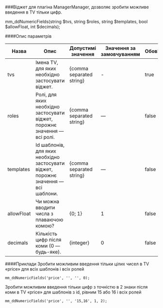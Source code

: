 ###Віджет для плагіна ManagerManager, дозволяє зробити можливе введення в TV тільки цифр.

mm_ddNumericFields(string $tvs, string $roles, string $templates, bool $allowFloat, int $decimals);

####Опис параметрів

Назва|Опис|Допустимі значення|Значення за замовчуванням|Обов'язковий?
--------|--------|---------|--------|--------
tvs|Імена TV, для яких необхідно застосувати віджет.|{comma separated string}|-|true
roles|Ролі, для яких необхідно застосувати віджет, порожнє значення — всі ролі.|{comma separated string}|—|false
templates|Id шаблонів, для яких необхідно застосувати віджет, порожнє значення — всі шаблони.|{comma separated string}|—|false
allowFloat|Чи можна вводити числа з плаваючою комою?|{0; 1}|1|false
decimals|Кількість цифр після коми (0 — будь-яке).|{integer}|0|false

####Приклади
Зробити можливим введення тільки цілих чисел в TV «price» для всіх шаблонів і всіх ролей
	
	mm_ddNumericFields('price', '', '', 0);

Зробити можливим введення тільки цифр з точністю в 2 знаки після коми в TV «price» для шаблонів з id, рівним 15 або 16 і всіх ролей
	
	mm_ddNumericFields('price', '', '15,16', 1, 2);
